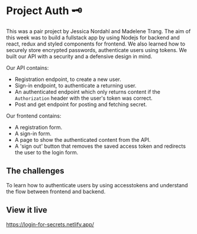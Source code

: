 # Project Auth 🗝️

This was a pair project by Jessica Nordahl and Madelene Trang.
The aim of this week was to build a fullstack app by using Nodejs for backend and react, redux and styled components for frontend. We also learned how to securely store encrypted passwords, authenticate users using tokens. We built our API with a security and a defensive design in mind.

Our API contains:

- Registration endpoint, to create a new user.
- Sign-in endpoint, to authenticate a returning user.
- An authenticated endpoint which only returns content if the `Authorization` header with the user's token was correct.
- Post and get endpoint for posting and fetching secret.

Our frontend contains:

- A registration form.
- A sign-in form.
- A page to show the authenticated content from the API.
- A 'sign out' button that removes the saved access token and redirects the user to the login form.

## The challenges

To learn how to authenticate users by using accesstokens and understand the flow between frontend and backend.

## View it live

https://login-for-secrets.netlify.app/
